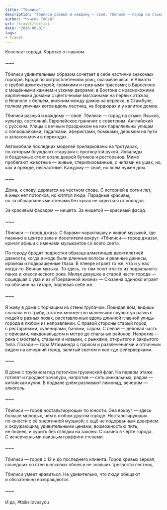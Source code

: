 ```yaml
---
title: "Тбилиси"
description: "Тбилиси разный и каждому — своё. Тбилиси — город на стыке. Языков, культур, состояний. Европейское граничит с советским. Английский с русским. Улицы с вечным праздником на них параллельны улицам с попрошайками, гадалками, аферистами, бомжами, дерьмом на пути и запахом мочи в переходах."
author: "Чингиз Тибэй"
url: /travel/tbilisi
date: "2016-06-01"
tags: 
- Travel
---
```


<div class="auto">

Конспект города. Коротко о&nbsp;главном.

#### ~~~

Тбилиси удивительным образом сочетает в&nbsp;себе частички знакомых городов. Бродя по&nbsp;хитросплетениям улиц, оказываешься: в&nbsp;Алматы с&nbsp;грубой архитектурой, громкими и&nbsp;грязными трассами; в&nbsp;Барселоне с&nbsp;мощёнными камнем и&nbsp;узкими дворами; в&nbsp;Бостоне с&nbsp;краснокожими кирпичными домами с&nbsp;цветочными магазинами на&nbsp;первых этажах; в&nbsp;Неаполе с&nbsp;бельём, висячим между домов на&nbsp;веревке; в&nbsp;Стамбуле, полном уличных котов вдоль лестниц, на&nbsp;бордюрах и&nbsp;у&nbsp;калиток домов.

<div class="masonry-container">
</div>

Тбилиси разный и&nbsp;каждому&nbsp;&mdash; своё. Тбилиси&nbsp;&mdash; город на&nbsp;стыке. Языков, культур, состояний. Европейское граничит с&nbsp;советским. Английский с&nbsp;русским. Улицы с&nbsp;вечным праздником на&nbsp;них параллельны улицам с&nbsp;попрошайками, гадалками, аферистами, бомжами, дерьмом на&nbsp;пути и&nbsp;запахом мочи в&nbsp;переходах.

Автомобили последних моделей припаркованы на&nbsp;тротуарах, по&nbsp;которым блуждают старушки с&nbsp;протянутой рукой. Инвалиды и&nbsp;бездомные стоят возле дверей бутиков и&nbsp;ресторанов. Мимо пробегают животные&nbsp;&mdash; живые, стерилизованные, с&nbsp;чипами на&nbsp;ушах, но, как и&nbsp;прежде, несчастные. Каждому&nbsp;&mdash; своё, но&nbsp;всем нужен дом.

#### ~~~

Дома, к&nbsp;слову, держатся на&nbsp;честном слове. С&nbsp;историей в&nbsp;сотни лет, в&nbsp;иных нет потолков, но&nbsp;ютятся люди. Парадные красивы, но&nbsp;за&nbsp;обшарпанными стенами без крыш не&nbsp;скрыться от&nbsp;холодов.

За&nbsp;красивым фасадом&nbsp;&mdash; нищета. За&nbsp;нищетой&nbsp;&mdash; красивый фасад.

#### ~~~

Тбилиси&nbsp;&mdash; город джаза. С&nbsp;барами-нараспашку и&nbsp;живой музыкой, где пианино в&nbsp;центре зала и&nbsp;посетители вокруг. &laquo;Тбилиси&nbsp;&mdash; город джаза&raquo;, кричат афиши с&nbsp;именами музыкантов со&nbsp;всего света.

По&nbsp;городу бродят подростки образца алматинцев десятилетней давности, когда в&nbsp;моде были длинные волосы и&nbsp;рванные джинсы, ирокезы и&nbsp;подкрашенные глаза. В&nbsp;плеере играет то&nbsp;же, что и&nbsp;у&nbsp;нас когда-то. Вечная музыка. То&nbsp;здесь, то&nbsp;там поют что-то из&nbsp;подвального панка и&nbsp;классического рока. Милая девушка в&nbsp;старой части города&nbsp;&mdash; сошедшая с&nbsp;ума и&nbsp;из&nbsp;&laquo;Прерванной жизни&raquo;&nbsp;&mdash; Сюзанна одиноко играет на&nbsp;обочине на&nbsp;гитаре, подпевая себе&nbsp;же.

#### ~~~

Я&nbsp;живу в&nbsp;доме с&nbsp;торчащим из&nbsp;стены трубачом. Покидая дом, видишь сначала его трубу, а&nbsp;затем множество маленьких скульптур разных людей в&nbsp;разных позах, расставленных вдоль длинной главной улицы города в&nbsp;любом из&nbsp;направлении. С&nbsp;правой стороны старый город с&nbsp;ресторанами, сувенирами, банями, садом. С&nbsp;левой&nbsp;&mdash; деловая часть с&nbsp;офисами, макдональдсом и&nbsp;метро до&nbsp;спальных районов. Напротив&nbsp;&mdash; река с&nbsp;мостами, старыми и&nbsp;новыми, с&nbsp;рынками, открытого и&nbsp;закрытого типа. Позади&nbsp;&mdash; гора Мтацминда с&nbsp;парком и&nbsp;развлечениями и&nbsp;отличным видом на&nbsp;вечерний город, залитый светом и&nbsp;кое-где фейерверками.

#### ~~~

В&nbsp;доме с&nbsp;трубачом под потолком грузинский флаг. На&nbsp;первом этаже готовят и&nbsp;продают хачапури, напротив&nbsp;&mdash; сеть хинкальных, рядом&nbsp;&mdash; китайская кухня. В&nbsp;подвале днём разливают лимонад, вечером&nbsp;&mdash; алкоголь.

#### ~~~

Тбилиси&nbsp;&mdash; город ностальгирующих по&nbsp;юности. Она вокруг&nbsp;&mdash; здесь больше молодых, чем в&nbsp;любом другом городе. Ностальгирующих по&nbsp;юности с&nbsp;её&nbsp;энергичной музыкой; с&nbsp;ещё не&nbsp;подорванным доверием к&nbsp;окружающим; удивительными ценами; возможностью пить, не&nbsp;пьянея, и&nbsp;курить без оглядки на&nbsp;законы. С&nbsp;казино в&nbsp;черте города. С&nbsp;исчерченными наивным граффити стенами.

#### ~~~

Тбилиси&nbsp;&mdash; город с&nbsp;12&nbsp;и&nbsp;до&nbsp;последнего клиента. Город кривых зеркал, сошедших со&nbsp;стен шелковых обоев и&nbsp;не&nbsp;знавших трезвости лестниц.

Тбилиси умеет нравиться. Не&nbsp;удивительно, что люди обещают и&nbsp;обязательно возвращаются.

#### ~~~

И&nbsp;да, #tbilisilovesyou

</div>

<script>
const accessKey = 'EMa6WdAQslS1R18qLqFmAqwJovIg5m5nS_-ZcjPQ63M';
const collectionID = 'SN3Id-fTrDI';
const perPage = 30; // Set the number of photos to retrieve per page
let currentPage = 1;
let totalPages = 1;

const grid = document.querySelector('.masonry-container');

function fetchPhotos() {
  fetch(`https://api.unsplash.com/collections/${collectionID}/photos/?client_id=${accessKey}&per_page=${perPage}&page=${currentPage}`)
    .then(response => response.json())
    .then(data => {
      // Append the photos to the grid
      data.forEach(photo => {
        const gridItem = document.createElement('div');
        gridItem.classList.add('masonry-item');

        const link = document.createElement('a');
        link.href = photo.links.html;
        link.target = '_blank';
        link.rel = 'noopener noreferrer';

        const img = document.createElement('img');
        img.src = photo.urls.regular;
        img.alt = photo.alt_description;

        link.appendChild(img);
        gridItem.appendChild(link);
        grid.appendChild(gridItem);
      });

      // Update pagination variables
      totalPages = Math.ceil(data.total / perPage);
      currentPage++;

      // Fetch the next page of photos if there are more pages
      if (currentPage <= totalPages) {
        fetchPhotos();
      }
    })
    .catch(error => console.log(error));
}

fetchPhotos();

</script>